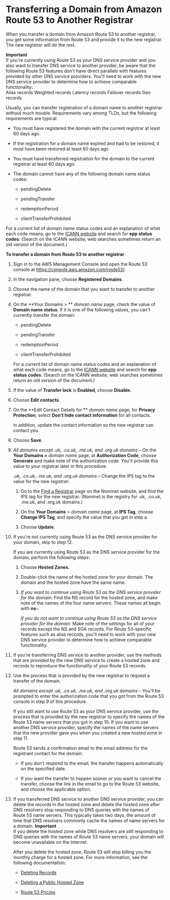 # Transferring a Domain from Amazon Route 53 to Another Registrar<a name="domain-transfer-from-route-53"></a>

When you transfer a domain from Amazon Route 53 to another registrar, you get some information from Route 53 and provide it to the new registrar\. The new registrar will do the rest\.

**Important**  
If you're currently using Route 53 as your DNS service provider and you also want to transfer DNS service to another provider, be aware that the following Route 53 features don't have direct parallels with features provided by other DNS service providers\. You'll need to work with the new DNS service provider to determine how to achieve comparable functionality:  
Alias records
Weighted records
Latency records
Failover records
Geo records

Usually, you can transfer registration of a domain name to another registrar without much trouble\. Requirements vary among TLDs, but the following requirements are typical:

+ You must have registered the domain with the current registrar at least 60 days ago\.

+ If the registration for a domain name expired and had to be restored, it must have been restored at least 60 days ago\.

+ You must have transferred registration for the domain to the current registrar at least 60 days ago\.

+ The domain cannot have any of the following domain name status codes:

  + pendingDelete

  + pendingTransfer

  + redemptionPeriod

  + clientTransferProhibited

For a current list of domain name status codes and an explanation of what each code means, go to the [ICANN website](https://www.icann.org/) and search for **epp status codes**\. \(Search on the ICANN website; web searches sometimes return an old version of the document\.\)

**To transfer a domain from Route 53 to another registrar**

1. Sign in to the AWS Management Console and open the Route 53 console at [https://console\.aws\.amazon\.com/route53/](https://console.aws.amazon.com/route53/)\.

1. In the navigation pane, choose **Registered Domains**\.

1. Choose the name of the domain that you want to transfer to another registrar\.

1. On the **Your Domains > ** *domain name* page, check the value of **Domain name status**\. If it is one of the following values, you can't currently transfer the domain: 

   + pendingDelete

   + pendingTransfer

   + redemptionPeriod

   + clientTransferProhibited

   For a current list of domain name status codes and an explanation of what each code means, go to the [ICANN website](https://www.icann.org/) and search for **epp status codes**\. \(Search on the ICANN website; web searches sometimes return an old version of the document\.\)

1. If the value of **Transfer lock** is **Enabled**, choose **Disable\.**

1. Choose **Edit contacts**\.

1. On the **Edit Contact Details for ** *domain name* page, for **Privacy Protection**, select **Don't hide contact information** for all contacts\.

   In addition, update the contact information so the new registrar can contact you\.

1. Choose **Save**\.

1. *All domains except \.uk, \.co\.uk, \.me\.uk, and \.org\.uk domains* – On the **Your Domains >** *domain name* page, at **Authorization Code**, choose **Generate** and make note of the authorization code\. You'll provide this value to your registrar later in this procedure\.

   *\.uk, \.co\.uk, \.me\.uk, and \.org\.uk domains* – Change the IPS tag to the value for the new registrar:

   1. Go to the [Find a Registrar](http://www.nominet.uk/registrar-list/) page on the Nominet website, and find the IPS tag for the new registrar\. \(Nominet is the registry for \.uk, \.co\.uk, \.me\.uk, and \.org\.uk domains\.\)

   1. On the **Your Domains** > *domain name* page, at **IPS Tag**, choose **Change IPS Tag**, and specify the value that you got in step a\.

   1. Choose **Update**\.

1. If you're not currently using Route 53 as the DNS service provider for your domain, skip to step 12\.

   If you are currently using Route 53 as the DNS service provider for the domain, perform the following steps:

   1. Choose **Hosted Zones\.**

   1. Double\-click the name of the hosted zone for your domain\. The domain and the hosted zone have the same name\.

   1. *If you want to continue using Route 53 as the DNS service provider for the domain:* Find the NS record for the hosted zone, and make note of the names of the four name servers\. These names all begin with **ns\-**\.

      *If you do not want to continue using Route 53 as the DNS service provider for the domain:* Make note of the settings for all of your records except the NS and SOA records\. For Route 53–specific features such as alias records, you'll need to work with your new DNS service provider to determine how to achieve comparable functionality\.

1. If you're transferring DNS service to another provider, use the methods that are provided by the new DNS service to create a hosted zone and records to reproduce the functionality of your Route 53 records\.

1. Use the process that is provided by the new registrar to request a transfer of the domain\.

   *All domains except \.uk, \.co\.uk, \.me\.uk, and \.org\.uk domains* – You'll be prompted to enter the authorization code that you got from the Route 53 console in step 9 of this procedure\.

   If you still want to use Route 53 as your DNS service provider, use the process that is provided by the new registrar to specify the names of the Route 53 name servers that you got in step 10\. If you want to use another DNS service provider, specify the names of the name servers that the new provider gave you when you created a new hosted zone in step 11\.

   Route 53 sends a confirmation email to the email address for the registrant contact for the domain:

   + If you don't respond to the email, the transfer happens automatically on the specified date\.

   + If you want the transfer to happen sooner or you want to cancel the transfer, choose the link in the email to go to the Route 53 website, and choose the applicable option\.

1. If you transferred DNS service to another DNS service provider, you can delete the records in the hosted zone and delete the hosted zone after DNS resolvers stop responding to DNS queries with the names of Route 53 name servers\. This typically takes two days, the amount of time that DNS resolvers commonly cache the names of name servers for a domain\.
**Important**  
If you delete the hosted zone while DNS resolvers are still responding to DNS queries with the names of Route 53 name servers, your domain will become unavailable on the internet\.

   After you delete the hosted zone, Route 53 will stop billing you the monthly charge for a hosted zone\. For more information, see the following documentation:

   + [Deleting Records](resource-record-sets-deleting.md)

   + [Deleting a Public Hosted Zone](DeleteHostedZone.md)

   + [Route 53 Pricing](https://aws.amazon.com/route53/pricing)